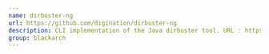 ```yaml
---
name: dirbuster-ng
url: https://github.com/digination/dirbuster-ng
description: CLI implementation of the Java dirbuster tool. URL : https://github.com/digination/dirbuster-ng Groups : blackarch blackarch-webapp blackarch-scanner
group: blackarch
---
```

